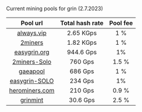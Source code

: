Current mining pools for grin (2.7.2023)

**Pool url**|  Total hash rate |  Pool fee      
:-----:|:-----:|:-----:|
[always.vip](http://pool.always.vip/) | 2.65 KGps| 1 %
[2miners](https://grin.2miners.com/)| 1.82 KGps| 1 %
[easygrin.org](https://pool.easygrin.org)| 944.6 Gps | 1%
[2miners-Solo](https://solo-grin.2miners.com/) | 760 Gps | 1.5 %
[gaeapool](https://gaeapool.com/) | 686 Gps | 1 % 
[easygrin-SOLO](https://solo.easygrin.org/) | 234 Gps | 1% 
[herominers.com](https://grin.herominers.com/) | 210 Gps | 0.9 % 
[grinmint](https://grinmint.com/) | 30.6 Gps| 2.5 %

 
 
